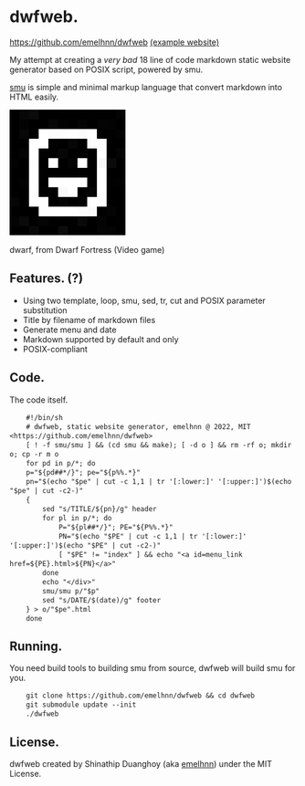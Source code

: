 # dwfweb.

<https://github.com/emelhnn/dwfweb>
[(example website)](https://emelhnn.github.io/dwfweb/)

My attempt at creating a *very bad* 18 line of code
markdown static website generator based on POSIX script, powered by smu.

[smu](https://github.com/Gottox/smu) is simple and minimal markup language
that convert markdown into HTML easily.

<img src="m/dwarf_fortress.png"></img>

dwarf, from Dwarf Fortress (Video game)

## Features. (?)

* Using two template, loop, smu, sed, tr, cut and POSIX parameter substitution
* Title by filename of markdown files
* Generate menu and date
* Markdown supported by default and only
* POSIX-compliant

## Code.

The code itself.

		#!/bin/sh
		# dwfweb, static website generator, emelhnn @ 2022, MIT <https://github.com/emelhnn/dwfweb>
		[ ! -f smu/smu ] && (cd smu && make); [ -d o ] && rm -rf o; mkdir o; cp -r m o
		for pd in p/*; do
		p="${pd##*/}"; pe="${p%%.*}"
		pn="$(echo "$pe" | cut -c 1,1 | tr '[:lower:]' '[:upper:]')$(echo "$pe" | cut -c2-)"
		{
		    sed "s/TITLE/${pn}/g" header
		    for pl in p/*; do
		        P="${pl##*/}"; PE="${P%%.*}"
		        PN="$(echo "$PE" | cut -c 1,1 | tr '[:lower:]' '[:upper:]')$(echo "$PE" | cut -c2-)"
		        [ "$PE" != "index" ] && echo "<a id=menu_link href=${PE}.html>${PN}</a>"
		    done
		    echo "</div>"
		    smu/smu p/"$p"
		    sed "s/DATE/$(date)/g" footer
		} > o/"$pe".html
		done

## Running.

You need build tools to building smu from source, dwfweb will build smu for you.

		git clone https://github.com/emelhnn/dwfweb && cd dwfweb
		git submodule update --init
		./dwfweb

## License.

dwfweb created by Shinathip Duanghoy (aka [emelhnn](https://github.com/emelhnn))
under the MIT License. 
